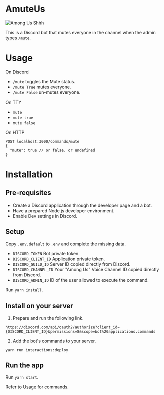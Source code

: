 # AmuteUs

![Among Us Shhh](https://www.gamereactor.fr/media/97/superdata_3339753.jpg)

This is a Discord bot that mutes everyone in the channel when the admin types `/mute`.

# Usage

On Discord

- `/mute` toggles the Mute status.
- `/mute True` mutes everyone.
- `/mute False` un-mutes everyone.

On TTY

- `mute`
- `mute true`
- `mute false`

On HTTP
```http request
POST localhost:3000/commands/mute
{
  "mute": true // or false, or undefined
}
```

# Installation

## Pre-requisites
- Create a Discord application through the developer page and a bot.
- Have a prepared Node.js developer environment.
- Enable Dev settings in Discord.

## Setup

Copy `.env.default` to `.env` and complete the missing data.

- `DISCORD_TOKEN` Bot private token.
- `DISCORD_CLIENT_ID` Application private token.
- `DISCORD_GUILD_ID` Server ID copied directly from Discord.
- `DISCORD_CHANNEL_ID` Your "Among Us" Voice Channel ID copied directly from Discord.
- `DISCORD_ADMIN_ID` ID of the user allowed to execute the command.

Run `yarn install`.

## Install on your server

1. Prepare and run the following link.

`https://discord.com/api/oauth2/authorize?client_id={DISCORD_CLIENT_ID}&permissions=8&scope=bot%20applications.commands`

2. Add the bot's commands to your server.

`yarn run interactions:deploy`

## Run the app

Run `yarn start`.

Refer to [Usage](#usage) for commands.
